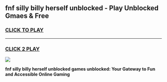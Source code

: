 
## fnf silly billy herself unblocked - Play Unblocked Gmaes & Free
<h3>
<a href="https://news.freeplayer.one?title=fnf_silly_billy_herself_unblocked&ref=16F">CLICK TO PLAY</a></h3>
<hr>

<h3>
<a href="https://news.freeplayer.one?title=fnf_silly_billy_herself_unblocked&ref=16F">CLICK 2 PLAY</a>
  
</h3>

<a href="https://news.freeplayer.one?title=fnf_silly_billy_herself_unblocked&ref=16F/"><img src="https://clearcache.store/games.png"></a>


**fnf silly billy herself unblocked games unblocked: Your Gateway to Fun and Accessible Online Gaming**
